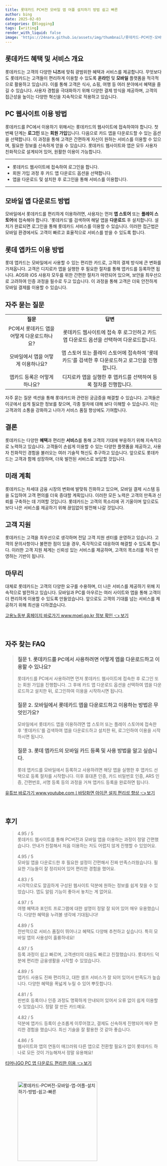 ```yaml
---
title: 롯데카드 PC버전 모바일 앱 어플 설치하기 방법 쉽고 빠른
author: bing
date: 2025-02-03
categories: [Blogging]
tags: [writing]
render_with_liquid: false
image: 'https://24nara.github.io/assets/img/thumbnail/롯데카드-PC버전-모바일-앱-어플-설치하기-방법-쉽고-빠른.webp'
---
```



<h2 id='롯데카드 혜택 및 서비스 개요'>롯데카드 혜택 및 서비스 개요</h2>

<p>롯데카드는 고객의 다양한 <b>니즈</b>에 맞춰 광범위한 혜택과 서비스를 제공합니다. 무엇보다도 롯데카드는 고객들이 편리하게 이용할 수 있도록 <b>온라인</b> 및 <b>모바일</b> 플랫폼을 적극적으로 활용하고 있습니다. 이를 통해 고객은 식사, 쇼핑, 여행 등 여러 분야에서 혜택을 즐길 수 있습니다. 사용자 경험을 극대화하기 위해 다양한 결제 방식을 제공하며, 고객의 접근성을 높이는 다양한 혁신을 지속적으로 적용하고 있습니다.</p>

<h2 id='PC 웹사이트 이용 방법'>PC 웹사이트 이용 방법</h2>

<p>롯데카드를 PC에서 이용하기 위해서는 롯데카드의 웹사이트에 접속하여야 합니다. 첫 번째 단계는 <b>로그인</b> 또는 <b>회원 가입</b>입니다. 다음으로 카드 앱을 다운로드할 수 있는 옵션을 선택합니다. 이 과정을 통해 고객은 간편하게 자신이 원하는 서비스를 이용할 수 있으며, 필요한 정보를 신속하게 얻을 수 있습니다. 롯데카드 웹사이트와 앱은 모두 사용자 친화적으로 설계되어 있어, 원활한 이용이 가능합니다.</p>

<hr />

<ul>
    <li>롯데카드 웹사이트에 접속하여 로그인을 합니다.</li>
    <li>회원 가입 과정 후 카드 앱 다운로드 옵션을 선택합니다.</li>
    <li>앱을 다운로드 및 설치한 후 로그인을 통해 서비스를 이용합니다.</li>
</ul>

<hr />

<h2 id='모바일 앱 다운로드 방법'>모바일 앱 다운로드 방법</h2>

<p>모바일에서 롯데카드를 편리하게 이용하려면, 사용자는 먼저 <b>앱 스토어</b> 또는 <b>플레이 스토어</b>에 접속해야 합니다. '롯데카드'를 검색하여 해달 앱을 <b>다운로드</b> 후 설치합니다. 설치가 완료되면 로그인을 통해 롯데카드 서비스를 이용할 수 있습니다. 이러한 접근법은 모바일 환경에서도 고객이 빠르고 효율적으로 서비스를 받을 수 있도록 합니다.</p>

<h2 id='롯데 앱카드 이용 방법'>롯데 앱카드 이용 방법</h2>

<p>롯데 앱카드는 모바일에서 사용할 수 있는 편리한 카드로, 고객의 결제 방식에 큰 변화를 가져옵니다. 고객은 디지로카 앱을 실행한 후 필요한 절차를 통해 앱카드를 등록하면 됩니다. AOS와 iOS 사용자 모두를 위한 간편한 절차가 마련되어 있으며, 보안을 최우선으로 고려하여 인증 과정을 필수로 두고 있습니다. 이 과정을 통해 고객은 더욱 안전하게 모바일 결제를 이용할 수 있습니다.</p>

<h2 id='자주 묻는 질문'>자주 묻는 질문</h2>

<table>
    <tr>
        <td style="text-align: center; height: 17px;"><b>질문</b></td>
        <td style="text-align: center; height: 17px;"><b>답변</b></td>
    </tr>
    <tr>
        <td style="text-align: center; height: 17px;">PC에서 롯데카드 앱을 어떻게 다운로드하나요?</td>
        <td style="text-align: center; height: 17px;">롯데카드 웹사이트에 접속 후 로그인하고 카드 앱 다운로드 옵션을 선택하여 다운로드합니다.</td>
    </tr>
    <tr>
        <td style="text-align: center; height: 17px;">모바일에서 앱을 어떻게 이용하나요?</td>
        <td style="text-align: center; height: 17px;">앱 스토어 또는 플레이 스토어에 접속하여 '롯데카드'를 검색한 후 다운로드하고 로그인을 진행합니다.</td>
    </tr>
    <tr>
        <td style="text-align: center; height: 17px;">앱카드 등록은 어떻게 하나요?</td>
        <td style="text-align: center; height: 17px;">디지로카 앱을 실행한 후 앱카드를 선택하여 등록 절차를 진행합니다.</td>
    </tr>
</table>

<p>자주 묻는 질문 섹션을 통해 롯데카드와 관련된 궁금증을 해결할 수 있습니다. 고객들은 이곳에서 쉽게 필요한 정보를 찾으며, 각종 절차에 대해 보다 이해할 수 있습니다. 이는 고객과의 소통을 강화하고 나아가 서비스 품질 향상에도 기여합니다.</p>

<h2 id='결론'>결론</h2>

<p>롯데카드는 다양한 <b>혜택</b>과 편리한 <b>서비스</b>를 통해 고객의 기대에 부응하기 위해 지속적으로 노력하고 있습니다. 고객들이 손쉽게 이용할 수 있는 다양한 플랫폼을 제공하고, 사용자 친화적인 경험을 불러오는 여러 기술적 혁신도 추구하고 있습니다. 앞으로도 롯데카드는 고객과 함께 성장하며, 더욱 발전된 서비스로 보답할 것입니다.</p>

<h2 id='미래 계획'>미래 계획</h2>

<p>롯데카드는 차세대 금융 시장의 변화에 발맞춰 진화하고 있으며, 모바일 결제 시스템 등을 도입하여 고객 편의를 더욱 증대할 계획입니다. 이러한 모든 노력은 고객의 만족과 신뢰를 구축하는 데 기여할 것입니다. 롯데카드는 고객의 목소리에 귀 기울이며 앞으로도 보다 나은 서비스를 제공하기 위해 끊임없이 발전해 나갈 것입니다.</p>

<h2 id='고객 지원'>고객 지원</h2>

<p>롯데카드는 고객을 최우선으로 생각하며 전담 고객 지원 센터를 운영하고 있습니다. 고객의 문의사항이나 불편한 점이 있을 경우, 즉각적으로 대응하여 해결할 수 있도록 합니다. 이러한 고객 지원 체계는 신뢰성 있는 서비스를 제공하며, 고객의 목소리를 적극 반영하는 기반이 됩니다.</p>

<h2 id='마무리'>마무리</h2>

<p>대체로 롯데카드는 고객의 다양한 요구를 수용하며, 더 나은 서비스를 제공하기 위해 지속적으로 발전하고 있습니다. 모바일과 PC를 아우르는 여러 사이트와 앱을 통해 고객이 더 편리하게 이용할 수 있도록 만들었습니다. 앞으로도 고객의 기대를 넘는 서비스를 제공하기 위해 최선을 다하겠습니다.</p>


<p><a class="click-button" title="고용노동부 홈페이지 바로가기 www.moel.go.kr 정보 확인" href="https://24nara.github.io/posts/%EA%B3%A0%EC%9A%A9%EB%85%B8%EB%8F%99%EB%B6%80-%ED%99%88%ED%8E%98%EC%9D%B4%EC%A7%80-%EB%B0%94%EB%A1%9C%EA%B0%80%EA%B8%B0-www.moel.go.kr-%EC%A0%95%EB%B3%B4-%ED%99%95%EC%9D%B8/" rel="dofollow">고용노동부 홈페이지 바로가기 www.moel.go.kr 정보 확인 👈 보기</a></p><br>
<h2 id='자주_찾는_FAQ'>자주 찾는 FAQ</h2>
<div itemscope="" itemtype="https://schema.org/FAQPage"> 
<blockquote> 
<div itemscope="" itemprop="mainEntity" itemtype="https://schema.org/Question"> 
<h3 itemprop="name">질문 1. 롯데카드를 PC에서 사용하려면 어떻게 앱을 다운로드하고 이용할 수 있나요?</h3> 
<div itemscope="" itemprop="acceptedAnswer" itemtype="https://schema.org/Answer"> 
<span itemprop="text"> 
<p>롯데카드를 PC에서 사용하려면 먼저 롯데카드 웹사이트에 접속한 후 로그인 또는 회원 가입을 진행합니다. 그 후에 카드 앱 다운로드 옵션을 선택하여 앱을 다운로드하고 설치한 뒤, 로그인하여 이용을 시작하시면 됩니다.</p> 
</span> 
</div> 
</div> 

<div itemscope="" itemprop="mainEntity" itemtype="https://schema.org/Question"> 
<h3 itemprop="name">질문 2. 모바일에서 롯데카드 앱을 다운로드하고 이용하는 방법은 무엇인가요?</h3> 
<div itemscope="" itemprop="acceptedAnswer" itemtype="https://schema.org/Answer"> 
<span itemprop="text"> 
<p>모바일에서 롯데카드 앱을 이용하려면 앱 스토어 또는 플레이 스토어에 접속한 후 '롯데카드'를 검색하여 앱을 다운로드하고 설치한 뒤, 로그인하여 이용을 시작하시면 됩니다.</p> 
</span> 
</div> 
</div> 

<div itemscope="" itemprop="mainEntity" itemtype="https://schema.org/Question"> 
<h3 itemprop="name">질문 3. 롯데 앱카드의 모바일 카드 등록 및 사용 방법을 알고 싶습니다.</h3> 
<div itemscope="" itemprop="acceptedAnswer" itemtype="https://schema.org/Answer"> 
<span itemprop="text"> 
<p>롯데 앱카드를 모바일에서 등록하고 사용하려면 해당 앱을 실행한 후 앱카드 선택으로 등록 절차를 시작합니다. 이후 휴대폰 인증, 카드 비밀번호 인증, ARS 인증, 간편번호, 서명 등록 등의 과정을 거쳐 앱카드 등록을 완료하면 됩니다.</p> 
</span> 
</div> 
</div> 
</blockquote> 
</div>
<p><a class="click-button" title="유튜브 바로가기 www.youtube.comㅣ바탕화면 아이콘 설치 편리성 향상" href="https://24nara.github.io/posts/%EC%9C%A0%ED%8A%9C%EB%B8%8C-%EB%B0%94%EB%A1%9C%EA%B0%80%EA%B8%B0-www.youtube.com%E3%85%A3%EB%B0%94%ED%83%95%ED%99%94%EB%A9%B4-%EC%95%84%EC%9D%B4%EC%BD%98-%EC%84%A4%EC%B9%98-%ED%8E%B8%EB%A6%AC%EC%84%B1-%ED%96%A5%EC%83%81/" rel="dofollow">유튜브 바로가기 www.youtube.comㅣ바탕화면 아이콘 설치 편리성 향상 👈 보기</a></p><br>
<h2 id='후기'>후기</h2>
<div itemscope itemtype="https://schema.org/Product">
  <blockquote>
  <div itemprop="review" itemscope itemtype="https://schema.org/Review">
      <div itemprop="reviewRating" itemscope itemtype="https://schema.org/Rating"> <span itemprop="ratingValue">4.95</span> / <span itemprop="bestRating">5</span> </div>
      <span itemprop="reviewBody">롯데카드 웹사이트를 통해 PC버전과 모바일 앱을 이용하는 과정이 정말 간편했습니다. 안내가 친절해서 처음 이용하는 저도 어렵지 않게 진행할 수 있었어요.</span>
  </div>
  <br>
  <div itemprop="review" itemscope itemtype="https://schema.org/Review">
      <div itemprop="reviewRating" itemscope itemtype="https://schema.org/Rating"> <span itemprop="ratingValue">4.95</span> / <span itemprop="bestRating">5</span> </div>
      <span itemprop="reviewBody">모바일 앱을 다운로드한 후 필요한 설정이 간편해서 진짜 만족스러웠습니다. 필요한 기능들이 잘 정리되어 있어 편리한 경험을 했어요.</span>
  </div>
  <br>
  <div itemprop="review" itemscope itemtype="https://schema.org/Review">
      <div itemprop="reviewRating" itemscope itemtype="https://schema.org/Rating"> <span itemprop="ratingValue">4.83</span> / <span itemprop="bestRating">5</span> </div>
      <span itemprop="reviewBody">시각적으로도 깔끔하게 구성된 웹사이트 덕분에 원하는 정보를 쉽게 찾을 수 있었습니다. 앱도 알림 기능이 좋아서 놓치는 게 없어요.</span>
  </div>
  <br>
  <div itemprop="review" itemscope itemtype="https://schema.org/Review">
      <div itemprop="reviewRating" itemscope itemtype="https://schema.org/Rating"> <span itemprop="ratingValue">4.97</span> / <span itemprop="bestRating">5</span> </div>
      <span itemprop="reviewBody">여행 혜택과 포인트 프로그램에 대한 설명이 정말 잘 되어 있어 매우 유용했습니다. 다양한 혜택을 누려볼 생각에 기대됩니다!</span>
  </div>
  <br>
  <div itemprop="review" itemscope itemtype="https://schema.org/Review">
      <div itemprop="reviewRating" itemscope itemtype="https://schema.org/Rating"> <span itemprop="ratingValue">4.89</span> / <span itemprop="bestRating">5</span> </div>
      <span itemprop="reviewBody">전반적으로 서비스 품질이 뛰어나고 혜택도 다양해 추천하고 싶습니다. 특히 모바일 앱의 사용성이 훌륭하네요!</span>
  </div>
  <br>
  <div itemprop="review" itemscope itemtype="https://schema.org/Review">
      <div itemprop="reviewRating" itemscope itemtype="https://schema.org/Rating"> <span itemprop="ratingValue">4.97</span> / <span itemprop="bestRating">5</span> </div>
      <span itemprop="reviewBody">등록 과정이 쉽고 빠르며, 고객센터의 대응도 빠르고 친절했습니다. 롯데카드 덕분에 편리한 금융생활을 시작할 수 있었습니다.</span>
  </div>
  <br>
  <div itemprop="review" itemscope itemtype="https://schema.org/Review">
      <div itemprop="reviewRating" itemscope itemtype="https://schema.org/Rating"> <span itemprop="ratingValue">4.89</span> / <span itemprop="bestRating">5</span> </div>
      <span itemprop="reviewBody">앱카드 사용도 진짜 편리하고, 대한 셀프 서비스가 잘 되어 있어서 만족도가 높습니다. 다양한 혜택을 폭넓게 누릴 수 있어 뿌듯합니다.</span>
  </div>
  <br>
  <div itemprop="review" itemscope itemtype="https://schema.org/Review">
      <div itemprop="reviewRating" itemscope itemtype="https://schema.org/Rating"> <span itemprop="ratingValue">4.81</span> / <span itemprop="bestRating">5</span> </div>
      <span itemprop="reviewBody">핀번호 등록이나 인증 과정도 명확하게 안내되어 있어서 오류 없이 쉽게 이용할 수 있었습니다. 정말 잘 만든 카드예요.</span>
  </div>
  <br>
  <div itemprop="review" itemscope itemtype="https://schema.org/Review">
      <div itemprop="reviewRating" itemscope itemtype="https://schema.org/Rating"> <span itemprop="ratingValue">4.82</span> / <span itemprop="bestRating">5</span> </div>
      <span itemprop="reviewBody">덕분에 앱카드 등록이 순조롭게 이루어졌고, 결제도 신속하게 진행되어 매우 편리한 경험을 했습니다. 최신 기술을 잘 활용한 것 같아 좋습니다.</span>
  </div>
  <br>
  <div itemprop="review" itemscope itemtype="https://schema.org/Review">
      <div itemprop="reviewRating" itemscope itemtype="https://schema.org/Rating"> <span itemprop="ratingValue">4.86</span> / <span itemprop="bestRating">5</span> </div>
      <span itemprop="reviewBody">웹사이트와 앱의 연동이 매끄러워 다른 앱으로 전환할 필요가 없이 롯데카드 하나로 모든 것이 가능해져서 정말 유용해요!</span>
  </div>
  </blockquote>
</div>
<p><a class="click-button" title="티머니GO PC 앱 다운로드 편리한 이용" href="https://24nara.github.io/posts/%ED%8B%B0%EB%A8%B8%EB%8B%88GO-PC-%EC%95%B1-%EB%8B%A4%EC%9A%B4%EB%A1%9C%EB%93%9C-%ED%8E%B8%EB%A6%AC%ED%95%9C-%EC%9D%B4%EC%9A%A9/" rel="dofollow">티머니GO PC 앱 다운로드 편리한 이용 👈 보기</a></p><br>
<figure class="image"><img src="https://24nara.github.io/assets/img/thumbnail/롯데카드-PC버전-모바일-앱-어플-설치하기-방법-쉽고-빠른.webp" alt="롯데카드-PC버전-모바일-앱-어플-설치하기-방법-쉽고-빠른" width="256" height="256"></figure>